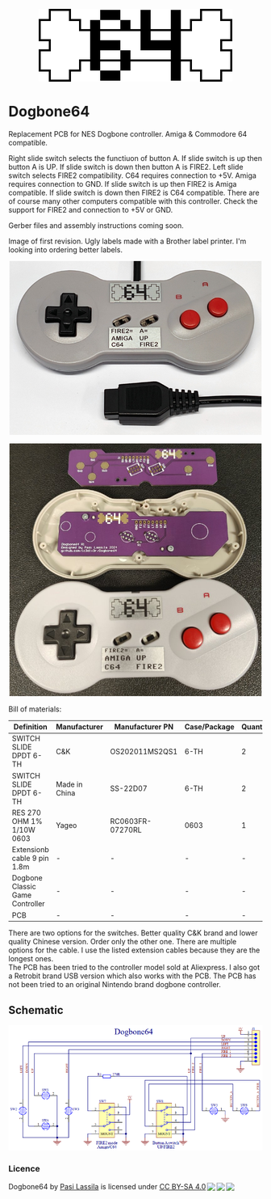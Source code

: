 <p align="center">
    <img src="images/Dogbone64_logo_144px.png">
</p>

# Dogbone64
Replacement PCB for NES Dogbone controller. Amiga &amp; Commodore 64 compatible.

Right slide switch selects the functiuon of button A. If slide switch is up then button A is UP. If slide switch is down then button A is FIRE2.
Left slide switch selects FIRE2 compatibility. C64 requires connection to +5V. Amiga requires connection to GND. If slide switch is up then FIRE2 is Amiga compatible. If slide switch is down then FIRE2 is C64 compatible.
There are of course many other computers compatible with this controller. Check the support for FIRE2 and connection to +5V or GND.

Gerber files and assembly instructions coming soon.

Image of first revision. Ugly labels made with a Brother label printer. I'm looking into ordering better labels.
<p align="center">
    <img img width="500" src="images/Dogbone64_with_labels.jpg">
</p>
<p align="center">
    <img img width="500" src="images/Dogbone64_Proto_1.jpg">
</p>
Bill of materials:

| Definition                      | Manufacturer  | Manufacturer PN  | Case/Package | Quantity | Designator | Link                                                                                                                                                 |
| ------------------------------- | ------------- | ---------------- | ------------ | -------- | ---------- | ---------------------------------------------------------------------------------------------------------------------------------------------------- |
| SWITCH SLIDE DPDT 6-TH          | C&K           | OS202011MS2QS1   | 6-TH         | 2        | SW7, SW8   | [https://www.digikey.com/en/products/detail/c-k/OS202011MS2QS1/1981415](https://www.digikey.com/en/products/detail/c-k/OS202011MS2QS1/1981415)       |
| SWITCH SLIDE DPDT 6-TH          | Made in China | SS-22D07         | 6-TH         | 2        | SW7, SW8   | [https://www.aliexpress.com/item/1005005780968309.html](https://www.aliexpress.com/item/1005005780968309.html)                                       |
| RES 270 OHM 1% 1/10W 0603       | Yageo         | RC0603FR-07270RL | 0603         | 1        | R1         | [https://www.digikey.com/en/products/detail/yageo/RC0603FR-07270RL/727103](https://www.digikey.com/en/products/detail/yageo/RC0603FR-07270RL/727103) |
| Extensionb cable 9 pin 1.8m     | \-            | \-               | \-           | \-       | \-         | [https://www.aliexpress.com/item/1005002907097500.html](https://www.aliexpress.com/item/1005002907097500.html)                                       |
| Dogbone Classic Game Controller | \-            | \-               | \-           | \-       | \-         | [https://www.aliexpress.com/item/1005006436855182.html](https://www.aliexpress.com/item/1005006436855182.html)                                       |
| PCB                             | \-            | \-               | \-           | \-       | \-         | [https://jlcpcb.com/](https://jlcpcb.com/)                                                                                                           |

There are two options for the switches. Better quality C&K brand and lower quality Chinese version. Order only the other one. There are multiple options for the cable. I use the listed extension cables because they are the longest ones.\
The PCB has been tried to the controller model sold at Aliexpress. I also got a Retrobit brand USB version which also works with the PCB. The PCB has not been tried to an original Nintendo brand dogbone controller.

## Schematic

<p align="center">
    <img img width="800" src="images/Dogbone64_R1.0_schematic.PNG">
</p>

### Licence
<p xmlns:cc="http://creativecommons.org/ns#" xmlns:dct="http://purl.org/dc/terms/"><span property="dct:title">Dogbone64</span> by <a rel="cc:attributionURL dct:creator" property="cc:attributionName" href="https://github.com/1c3d1v3r/">Pasi Lassila</a> is licensed under <a href="http://creativecommons.org/licenses/by-sa/4.0/?ref=chooser-v1" target="_blank" rel="license noopener noreferrer" style="display:inline-block;">CC BY-SA 4.0<img style="height:22px!important;margin-left:3px;vertical-align:text-bottom;" src="https://mirrors.creativecommons.org/presskit/icons/cc.svg?ref=chooser-v1"><img style="height:22px!important;margin-left:3px;vertical-align:text-bottom;" src="https://mirrors.creativecommons.org/presskit/icons/by.svg?ref=chooser-v1"><img style="height:22px!important;margin-left:3px;vertical-align:text-bottom;" src="https://mirrors.creativecommons.org/presskit/icons/sa.svg?ref=chooser-v1"></a></p>
